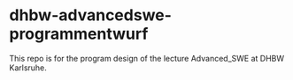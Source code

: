 # dhbw-advancedswe-programmentwurf
This repo is for the program design of the lecture Advanced_SWE at DHBW Karlsruhe.
